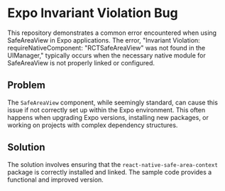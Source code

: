 # Expo Invariant Violation Bug

This repository demonstrates a common error encountered when using SafeAreaView in Expo applications. The error, "Invariant Violation: requireNativeComponent: "RCTSafeAreaView" was not found in the UIManager," typically occurs when the necessary native module for SafeAreaView is not properly linked or configured.

## Problem

The `SafeAreaView` component, while seemingly standard, can cause this issue if not correctly set up within the Expo environment.  This often happens when upgrading Expo versions, installing new packages, or working on projects with complex dependency structures.

## Solution

The solution involves ensuring that the `react-native-safe-area-context` package is correctly installed and linked. The sample code provides a functional and improved version.